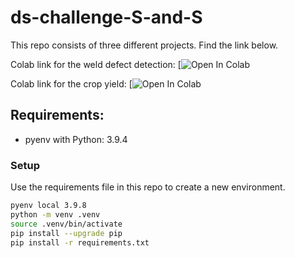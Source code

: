 # ds-challenge-S-and-S

This repo consists of three different projects. Find the link below.


Colab link for the weld defect detection:
[![Open In Colab](https://colab.research.google.com/github/andrey101010/ds-challenge-S-and-S/blob/main/Kopie_von_S_and_S_Weld_Defect_Detection.ipynb)


Colab link for the crop yield:
[![Open In Colab](https://colab.research.google.com/github/andrey101010/ds-challenge-S-and-S/blob/main/S_and_S_Crop_yield.ipynb)


## Requirements:

- pyenv with Python: 3.9.4

### Setup

Use the requirements file in this repo to create a new environment.

```BASH
pyenv local 3.9.8
python -m venv .venv
source .venv/bin/activate
pip install --upgrade pip
pip install -r requirements.txt
```
